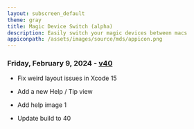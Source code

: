 ```yaml
---
layout: subscreen_default
theme: gray
title: Magic Device Switch (alpha)
description: Easily switch your magic devices between macs
appiconpath: /assets/images/source/mds/appicon.png
---
```


### Friday, February 9, 2024 - [v40](/mds/releases/v40/mds.zip)

* Fix weird layout issues in Xcode 15

* Add a new Help / Tip view
* Add help image 1

* Update build to 40